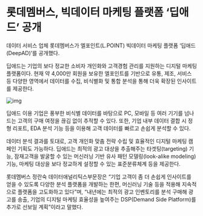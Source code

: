# 롯데멤버스, 빅데이터 마케팅 플랫폼 ‘딥애드’ 공개

데이터 서비스 업체 롯데멤버스가 엘포인트(L.POINT) 빅데이터 마케팅 플랫폼 ‘딥애드(DeepAD)’를 공개했다. 

딥애드는 기업의 보다 정교한 소비자 개인화와 고객경험 관리를 지원하는 디지털 마케팅 플랫폼이다. 현재 약 4,000만 회원을 보유한 엘포인트를 기반으로 유통, 제조, 서비스 등 다양한 영역에서 데이터를 수집, 비식별화 및 통합 분석을 통해 더욱 확장된 인사이트를 제공한다.

![img](http://www.itworld.co.kr/files/itworld/2020/06_01/0602_deepad.jpg)

딥애드 이용 기업은 풍부한 비식별 데이터를 바탕으로 PC, 모바일 등 여러 기기를 넘나드는 고객의 구매 여정을 끊김 없이 추적할 수 있다. 또한, 기업 내부 데이터 결합 시 정형 리포트, EDA 분석 기능 등을 이용해 고객 데이터를 빠르고 손쉽게 분석할 수 있다.

데이터 분석 결과를 토대로, 고객 개인화 맞춤 전략 수립 및 효율적인 디지털 마케팅 캠페인 기획도 가능하다. 딥애드는 최적의 광고 대상을 추출해주는 타겟팅(targeting) 기능, 잠재고객을 발굴할 수 있는 머신러닝 기반 유사 패턴 모델링(look-alike modeling) 기능, 마케팅 대상을 보다 정교하게 설정할 수 있는 표준분류체계 등을 제공한다.

롯데멤버스 정란숙 데이터애널리틱스부문장은 “기업 고객이 좀 더 손쉽게 인사이트를 얻을 수 있도록 다양한 분석 플랫폼을 개발하는 한편, 머신러닝 기술 등을 적용해 지속적으로 플랫폼을 고도화하고 있다”며, “내년에는 최적의 광고 인벤토리를 분석 구매해 광고를 송출, 기업의 디지털 마케팅 효율성을 높여주는 DSP(Demand Side Platform)를 추가로 선보일 계획”이라고 말했다.